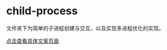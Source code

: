 # child-process
文件夹下为简单的子进程创建与交互，以及实现多进程优化的实现。

[点击查看具体文案页面](https://www.yuguomin.com/2020/02/17/ssr-cluster/)